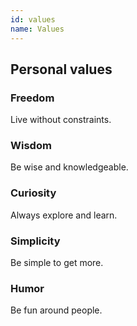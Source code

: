 ```yaml
---
id: values
name: Values
---
```


<section>

<h2><strong>Personal values</strong></h2>

<div class="block">
  <h3>Freedom</h3>
  <p><span>Live without constraints.</span></p>
</div>
<div class="block">
  <h3>Wisdom</h3>
  <p><span>Be wise and knowledgeable.</span></p>
</div>
<div class="block">
  <h3>Curiosity</h3>
  <p><span>Always explore and learn.</span></p>
</div>
<div class="block">
  <h3>Simplicity</h3>
  <p><span>Be simple to get more.</span></p>
</div>
<div class="block">
  <h3>Humor</h3>
  <p><span>Be fun around people.</span></p>
</div>

</section>